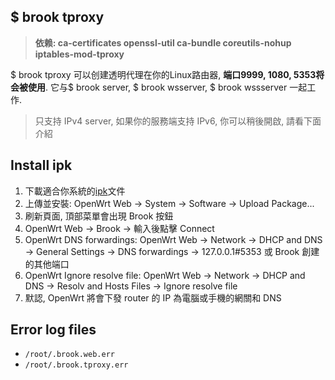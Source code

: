 ## \$ brook tproxy

> **依赖: ca-certificates openssl-util ca-bundle coreutils-nohup iptables-mod-tproxy**

$ brook tproxy 可以创建透明代理在你的Linux路由器, **端口9999, 1080, 5353将会被使用**. 它与$ brook server, $ brook wsserver, $ brook wssserver 一起工作.

> 只支持 IPv4 server, 如果你的服務端支持 IPv6, 你可以稍後開啟, 請看下面介紹

## Install ipk

1. 下載適合你系統的[ipk](https://github.com/txthinking/brook/releases)文件
2. 上傳並安裝: OpenWrt Web -> System -> Software -> Upload Package...
3. 刷新頁面, 頂部菜單會出現 Brook 按鈕
4. OpenWrt Web -> Brook -> 輸入後點擊 Connect
5. OpenWrt DNS forwardings: OpenWrt Web -> Network -> DHCP and DNS -> General Settings -> DNS forwardings -> 127.0.0.1#5353 或 Brook 創建的其他端口
6. OpenWrt Ignore resolve file: OpenWrt Web -> Network -> DHCP and DNS -> Resolv and Hosts Files -> Ignore resolve file
7. 默認, OpenWrt 將會下發 router 的 IP 為電腦或手機的網關和 DNS

## Error log files

* `/root/.brook.web.err`
* `/root/.brook.tproxy.err`
